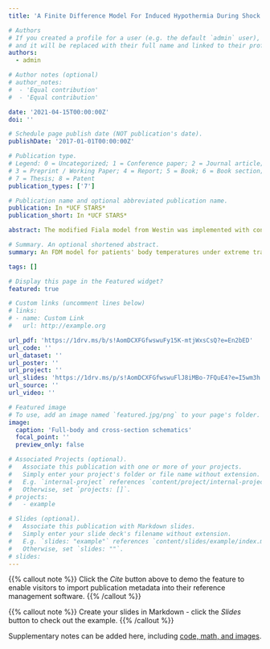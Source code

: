 ```yaml
---
title: 'A Finite Difference Model For Induced Hypothermia During Shock'

# Authors
# If you created a profile for a user (e.g. the default `admin` user), write the username (folder name) here
# and it will be replaced with their full name and linked to their profile.
authors:
  - admin

# Author notes (optional)
# author_notes:
#  - 'Equal contribution'
#  - 'Equal contribution'

date: '2021-04-15T00:00:00Z'
doi: ''

# Schedule page publish date (NOT publication's date).
publishDate: '2017-01-01T00:00:00Z'

# Publication type.
# Legend: 0 = Uncategorized; 1 = Conference paper; 2 = Journal article;
# 3 = Preprint / Working Paper; 4 = Report; 5 = Book; 6 = Book section;
# 7 = Thesis; 8 = Patent
publication_types: ['7']

# Publication name and optional abbreviated publication name.
publication: In *UCF STARS*
publication_short: In *UCF STARS*

abstract: The modified Fiala model from Westin was implemented with conditions for circulatory shock and hypothermia. The purpose is to model Emergency Preservation and Resuscitation (EPR), a procedure for inducing hypothermia in patients. Cold tissue temperatures reduce metabolism exponentially, greatly extending the window of anaerobic metabolic activity before permanent deoxygenation damage. EPR in patients undergoing hypovolemic shock can preserve the patient until primary surgical care and blood transfusions are attainable, thereby increasing survival rates. The main applications of EPR are military in-situ stabilization for transit to clinical care and extending the survivability of patients requiring prolonged surgery before blood transfusion. The model explored in this paper seeks to model the tissue temperatures of the body while enduring circulatory shock and various options of cooling devices. Calibrating this model with already available data enables its use for getting preliminary results and design parameters for prototype cooling devices. The final objective of this research is to support the design of a cooling device that can induce sustained hypothermia in a field setting, while still being mobile enough for military and ambulance use. 

# Summary. An optional shortened abstract.
summary: An FDM model for patients' body temperatures under extreme trauma during a novel clinical procedure.

tags: []

# Display this page in the Featured widget?
featured: true

# Custom links (uncomment lines below)
# links:
# - name: Custom Link
#   url: http://example.org

url_pdf: 'https://1drv.ms/b/s!AomDCXFGfwswuFy15K-mtjWxsCsQ?e=En2bED'
url_code: ''
url_dataset: ''
url_poster: ''
url_project: ''
url_slides: 'https://1drv.ms/p/s!AomDCXFGfwswuFlJ8iMBo-7FQuE4?e=I5wm3h'
url_source: ''
url_video: ''

# Featured image
# To use, add an image named `featured.jpg/png` to your page's folder.
image:
  caption: 'Full-body and cross-section schematics'
  focal_point: ''
  preview_only: false

# Associated Projects (optional).
#   Associate this publication with one or more of your projects.
#   Simply enter your project's folder or file name without extension.
#   E.g. `internal-project` references `content/project/internal-project/index.md`.
#   Otherwise, set `projects: []`.
# projects:
#   - example

# Slides (optional).
#   Associate this publication with Markdown slides.
#   Simply enter your slide deck's filename without extension.
#   E.g. `slides: "example"` references `content/slides/example/index.md`.
#   Otherwise, set `slides: ""`.
# slides: 
---
```


{{% callout note %}}
Click the _Cite_ button above to demo the feature to enable visitors to import publication metadata into their reference management software.
{{% /callout %}}

{{% callout note %}}
Create your slides in Markdown - click the _Slides_ button to check out the example.
{{% /callout %}}

Supplementary notes can be added here, including [code, math, and images](https://wowchemy.com/docs/writing-markdown-latex/).
